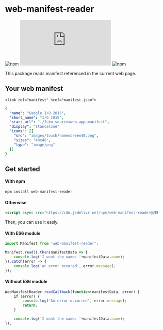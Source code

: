 # web-manifest-reader
![npm](https://img.shields.io/npm/v/web-manifest-reader?style=flat-square)
![GitHub file size in bytes](https://img.shields.io/github/size/easy-pwa/web-manifest-reader/dist/index.js?style=flat-square)
![npm](https://img.shields.io/npm/dt/web-manifest-reader?style=flat-square)

This package reads manifest referenced in the current web page.

## Your web manifest

`<link rel="manifest" href="manifest.json">`


``` yaml
{
  "name": "Google I/O 2015",
  "short_name": "I/O 2015",
  "start_url": "./?utm_source=web_app_manifest",
  "display": "standalone"
  "icons": [{
    "src": "images/touch/homescreen48.png",
    "sizes": "48x48",
    "type": "image/png"
  }]
}
```

## Get started

#### With npm
```
npm install web-manifest-reader
```

#### Otherwise
``` html
<script async src="https://cdn.jsdelivr.net/npm/web-manifest-reader@VERSION/index.js"
```


Then, you can use it easly.

#### With ES6 module
```` javascript
import Manifest from 'web-manifest-reader';

Manifest.read().then(manifestData => {
    console.log('I want the name: '+manifestData.name);
}).catch(error => {
    console.log('an error occured', error.message);
});
````

#### Without ES6 module
```` javascript
WebManifestReader.readCallback(function(manifestData, error) {
    if (error) {
        console.log('An error occurred', error.message);
        return;
    }

    console.log('I want the name: '+manifestData.name);
});
````



